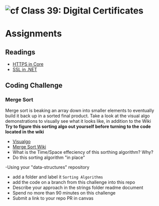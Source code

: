 # ![cf](http://i.imgur.com/7v5ASc8.png) Class 39: Digital Certificates

# Assignments

## Readings
- [HTTPS in Core](http://www.blinkingcaret.com/2017/03/01/https-asp-net-core/)
- [SSL in .NET](http://www.c-sharpcorner.com/UploadFile/ajyadav123/secure-socket-layer-in-net/)

## Coding Challenge

### Merge Sort
Merge sort is beaking an array down into smaller elements to eventually build it back up in a sorted final product.
Take a look at the visual algo demonstrations to visually see what it looks like, in addition to the Wiki 
<br />
**Try to figure this sorting algo out yourself before turning to the code located in the wiki**

- [Visualgo](https://visualgo.net/en/sorting)
- [Merge Sort Wiki](https://en.wikipedia.org/wiki/Merge_sort)
- What is the Time/Space effeciency of this sorthing algorithm? Why?
- Do this sorting algorithm "in place"

-Using your "data-structures" repository
  - add a folder and label it `Sorting Algorithms`
  - add the code on a branch from this challenge into this repo
  - Describe your approach in the strings folder readme document
  - Spend no more than 90 minutes on this challenge
  - Submit a link to your repo PR in canvas

